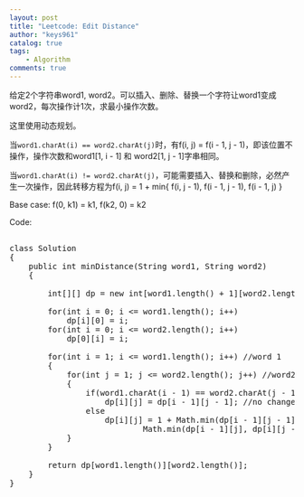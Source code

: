 ```yaml
---
layout: post
title: "Leetcode: Edit Distance"
author: "keys961"
catalog: true
tags:
    - Algorithm
comments: true
---
```


给定2个字符串word1, word2。可以插入、删除、替换一个字符让word1变成word2，每次操作计1次，求最小操作次数。

这里使用动态规划。

当``word1.charAt(i) == word2.charAt(j)``时，有f(i, j) = f(i - 1, j - 1)，即该位置不操作，操作次数和word1[1, i - 1] 和 word2[1, j - 1]字串相同。

当``word1.charAt(i) != word2.charAt(j)``，可能需要插入、替换和删除，必然产生一次操作，因此转移方程为f(i, j) = 1 + min{ f(i, j - 1), f(i - 1, j - 1), f(i - 1, j) }

Base case: f(0, k1) = k1, f(k2, 0) = k2

Code: 

<pre>

class Solution 
{
    public int minDistance(String word1, String word2)
    {
       
        int[][] dp = new int[word1.length() + 1][word2.length() + 1];
        
        for(int i = 0; i <= word1.length(); i++)
            dp[i][0] = i;
        for(int i = 0; i <= word2.length(); i++)
            dp[0][i] = i;
        
        for(int i = 1; i <= word1.length(); i++) //word 1
        {
            for(int j = 1; j <= word2.length(); j++) //word2
            {
                if(word1.charAt(i - 1) == word2.charAt(j - 1))
                    dp[i][j] = dp[i - 1][j - 1]; //no change
                else
                    dp[i][j] = 1 + Math.min(dp[i - 1][j - 1], 
                            Math.min(dp[i - 1][j], dp[i][j - 1])); //min of replace, delete, insert
            }
        }

        return dp[word1.length()][word2.length()];
    }
}

</pre>
